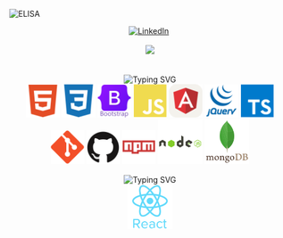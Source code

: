 ![ELISA](https://github.com/eliisath/eliisath/assets/136271906/e8f80536-c540-4d74-86c3-3e194953c52f)
<div id="header" align="center">
    <a href="https://www.linkedin.com/in/elisatoro/"><img src="https://img.shields.io/badge/linkedin-%230077B5.svg?&style=for-the-badge&logo=linkedin&logoColor=white" alt="LinkedIn" /></a>&nbsp;
<br>
<br>
    <img src="https://media.giphy.com/media/v1.Y2lkPTc5MGI3NjExMWY5eDN5bWVibmQ3dGc5a3puOTc1Z2hxamdoc3Vuand1dWo3YjBocCZlcD12MV9pbnRlcm5hbF9naWZfYnlfaWQmY3Q9Zw/CuuSHzuc0O166MRfjt/giphy.gif"
        width="250" />
</div>

<div align="center">
<br>
<br>
    <img src="https://readme-typing-svg.demolab.com?font=Fira+Code&weight=200&size=35&duration=4970&pause=996&color=BD8EA8&width=435&lines=Skills" alt="Typing SVG"/>
<br>
    <img src="https://github.com/devicons/devicon/blob/master/icons/html5/html5-plain.svg" title="HTML5" alt="HTML"
        width="60" height="60" />
    <img src="https://github.com/devicons/devicon/blob/master/icons/css3/css3-plain.svg" title="CSS3" alt="CSS"
        width="60" height="60" />
    <img src="https://github.com/devicons/devicon/blob/master/icons/bootstrap/bootstrap-original-wordmark.svg" title="Bootstrap"
        alt="Bootstrap" width="60" height="60" />
    <img src="https://github.com/devicons/devicon/blob/master/icons/javascript/javascript-plain.svg" title="JavaScript"
        alt="JavaScript" width="60" height="60" />
    <img src="https://github.com/tandpfun/skill-icons/blob/main/icons/Angular-Light.svg" title="Angular.Js"
        alt="Angular.Js" width="60" height="60" />
    <img src="https://github.com/devicons/devicon/blob/master/icons/jquery/jquery-plain-wordmark.svg" title="JQuery" alt="JQuery"
        width="60" height="60" />
    <img src="https://github.com/devicons/devicon/blob/master/icons/typescript/typescript-plain.svg" title="TypeScript"
        alt="TypeScript" width="60" height="60" />
    <img src="https://github.com/devicons/devicon/blob/master/icons/git/git-plain.svg" title="Git" alt="Git" width="60"
        height="60" />
    <img src="https://github.com/devicons/devicon/blob/master/icons/github/github-original.svg" title="GitHub"
        alt="GitHub" width="60" height="60" />
    <img src="https://github.com/devicons/devicon/blob/master/icons/npm/npm-original-wordmark.svg" title="NPM" alt="NPM"
        width="60" height="60" />
    <img src="https://github.com/devicons/devicon/blob/master/icons/nodejs/nodejs-original-wordmark.svg" title="Node.Js"
        alt="nodejs" width="80" height="80" />
    <img src="https://github.com/devicons/devicon/blob/master/icons/mongodb/mongodb-original-wordmark.svg"
        title="MongoDB" alt="MongoDB" width="80" height="80" />
<br>
<br>
    <img src="https://readme-typing-svg.demolab.com?font=Fira+Code&pause=1000&color=5E5283A7&width=435&lines=I%E2%80%99m+currently+learning" alt="Typing SVG"/> 
<br>
     <img src=https://github.com/devicons/devicon/blob/master/icons/react/react-original-wordmark.svg
        title="React.Js" alt="React.Js" width="80" height="80" />
</div>

